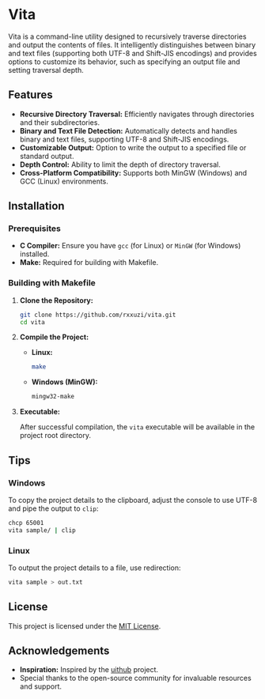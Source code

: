 # Vita

Vita is a command-line utility designed to recursively traverse directories and output the contents of files.
It intelligently distinguishes between binary and text files (supporting both UTF-8 and Shift-JIS encodings) and provides options to customize its behavior, such as specifying an output file and setting traversal depth.

## Features

- **Recursive Directory Traversal:** Efficiently navigates through directories and their subdirectories.
- **Binary and Text File Detection:** Automatically detects and handles binary and text files, supporting UTF-8 and Shift-JIS encodings.
- **Customizable Output:** Option to write the output to a specified file or standard output.
- **Depth Control:** Ability to limit the depth of directory traversal.
- **Cross-Platform Compatibility:** Supports both MinGW (Windows) and GCC (Linux) environments.

## Installation

### Prerequisites

- **C Compiler:** Ensure you have `gcc` (for Linux) or `MinGW` (for Windows) installed.
- **Make:** Required for building with Makefile.

### Building with Makefile

1. **Clone the Repository:**

   ```bash
   git clone https://github.com/rxxuzi/vita.git
   cd vita
   ```

2. **Compile the Project:**

    - **Linux:**

      ```bash
      make
      ```

    - **Windows (MinGW):**

      ```bash
      mingw32-make
      ```

3. **Executable:**

   After successful compilation, the `vita` executable will be available in the project root directory.

## Tips

### Windows

To copy the project details to the clipboard, adjust the console to use UTF-8 and pipe the output to `clip`:

```bash
chcp 65001
vita sample/ | clip
```

### Linux

To output the project details to a file, use redirection:

```bash
vita sample > out.txt
```

## License

This project is licensed under the [MIT License](LICENSE).

## Acknowledgements

- **Inspiration:** Inspired by the [uithub](https://github.com/uithub/uithub) project.
- Special thanks to the open-source community for invaluable resources and support.
